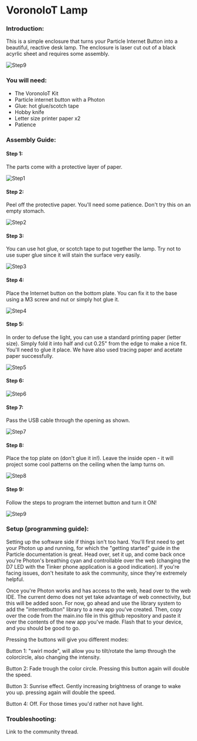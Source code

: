 # VoronoIoT Lamp

### Introduction:

This is a simple enclosure that turns your Particle Internet Button into a beautiful, reactive desk lamp. The enclosure is laser cut out of a black acyrlic sheet and requires some assembly.

![Step9](https://github.com/spark/vorono-iot-lamp/blob/master/images/iso-on.jpg)

### You will need:
 - The VoronoIoT Kit
 - Particle internet button with a Photon
 - Glue: hot glue/scotch tape
 - Hobby knife
 - Letter size printer paper x2
 - Patience

### Assembly Guide:

#### Step 1:

The parts come with a protective layer of paper.

![Step1](https://github.com/spark/vorono-iot-lamp/blob/master/images/top-01.JPG)

#### Step 2:

Peel off the protective paper. You'll need some patience. Don't try this on an empty stomach.

![Step2](https://github.com/spark/vorono-iot-lamp/blob/master/images/peeled.JPG)

#### Step 3:

You can use hot glue, or scotch tape to put together the lamp. Try not to use super glue since it will stain the surface very easily.

![Step3](https://github.com/spark/vorono-iot-lamp/blob/master/images/step3.jpg)

#### Step 4:

Place the Internet button on the bottom plate. You can fix it to the base using a M3 screw and nut or simply hot glue it.

![Step4](https://github.com/spark/vorono-iot-lamp/blob/master/images/step4.jpg)

#### Step 5:

In order to defuse the light, you can use a standard printing paper (letter size). Simply fold it into half and cut 0.25" from the edge to make a nice fit. You'll need to glue it place. We have also used tracing paper and acetate paper successfully.

![Step5](https://github.com/spark/vorono-iot-lamp/blob/master/images/step5.jpg)

#### Step 6:
![Step6](https://github.com/spark/vorono-iot-lamp/blob/master/images/step6.jpg)

#### Step 7:

Pass the USB cable through the opening as shown.

![Step7](https://github.com/spark/vorono-iot-lamp/blob/master/images/top-open.jpg)

#### Step 8:

Place the top plate on (don't glue it in!). Leave the inside open - it will project some cool patterns on the ceiling when the lamp turns on.

![Step8](https://github.com/spark/vorono-iot-lamp/blob/master/images/step7.jpg)

#### Step 9:

Follow the steps to program the internet button and turn it ON!

![Step9](https://github.com/spark/vorono-iot-lamp/blob/master/images/iso-on.jpg)


### Setup (programming guide):

Setting up the software side if things isn't too hard. You'll first need to get your Photon up and running, for which the "getting started" guide in the Particle documentation is great. Head over, set it up, and come back once you're Photon's breathing cyan and controllable over the web (changing the D7 LED with the Tinker phone application is a good indication). If you're facing issues, don't hesitate to ask the community, since they're extremely helpful.

Once you're Photon works and has access to the web, head over to the web IDE. The current demo does not yet take advantage of web connectivity, but this will be added soon. For now, go ahead and use the library system to add the "internetbutton" library to a new app you've created. Then, copy over the code from the main.ino file in this github repository and paste it over the contents of the new app you've made. Flash that to your device, and you should be good to go.

Pressing the buttons will give you different modes:

Button 1: "swirl mode", will allow you to tilt/rotate the lamp through the colorcircle, also changing the intensity.

Button 2: Fade trough the color circle. Pressing this button again will double the speed.

Button 3: Sunrise effect. Gently increasing brightness of orange to wake you up. pressing again will double the speed.

Button 4: Off. For those times you'd rather not have light.


### Troubleshooting:

Link to the community thread.
